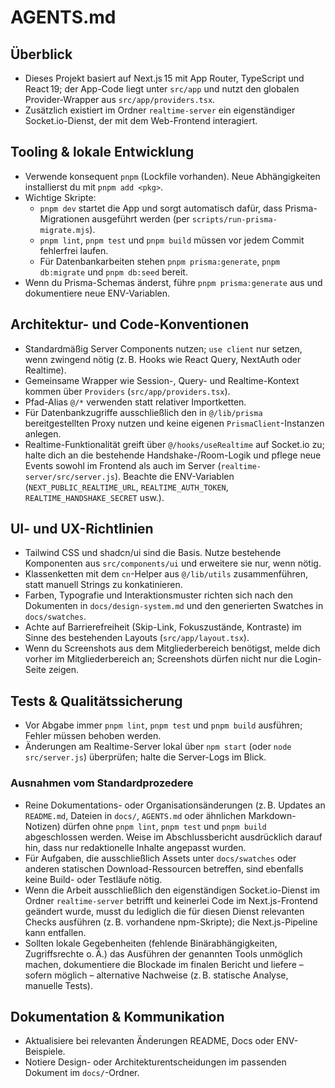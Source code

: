 # AGENTS.md

## Überblick
- Dieses Projekt basiert auf Next.js 15 mit App Router, TypeScript und React 19; der App-Code liegt unter `src/app` und nutzt den globalen Provider-Wrapper aus `src/app/providers.tsx`. 
- Zusätzlich existiert im Ordner `realtime-server` ein eigenständiger Socket.io-Dienst, der mit dem Web-Frontend interagiert.

## Tooling & lokale Entwicklung
- Verwende konsequent `pnpm` (Lockfile vorhanden). Neue Abhängigkeiten installierst du mit `pnpm add <pkg>`.
- Wichtige Skripte:
  - `pnpm dev` startet die App und sorgt automatisch dafür, dass Prisma-Migrationen ausgeführt werden (per `scripts/run-prisma-migrate.mjs`).
  - `pnpm lint`, `pnpm test` und `pnpm build` müssen vor jedem Commit fehlerfrei laufen.
  - Für Datenbankarbeiten stehen `pnpm prisma:generate`, `pnpm db:migrate` und `pnpm db:seed` bereit.
- Wenn du Prisma-Schemas änderst, führe `pnpm prisma:generate` aus und dokumentiere neue ENV-Variablen.

## Architektur- und Code-Konventionen
- Standardmäßig Server Components nutzen; `use client` nur setzen, wenn zwingend nötig (z. B. Hooks wie React Query, NextAuth oder Realtime).
- Gemeinsame Wrapper wie Session-, Query- und Realtime-Kontext kommen über `Providers` (`src/app/providers.tsx`).
- Pfad-Alias `@/*` verwenden statt relativer Importketten.
- Für Datenbankzugriffe ausschließlich den in `@/lib/prisma` bereitgestellten Proxy nutzen und keine eigenen `PrismaClient`-Instanzen anlegen.
- Realtime-Funktionalität greift über `@/hooks/useRealtime` auf Socket.io zu; halte dich an die bestehende Handshake-/Room-Logik und pflege neue Events sowohl im Frontend als auch im Server (`realtime-server/src/server.js`). Beachte die ENV-Variablen (`NEXT_PUBLIC_REALTIME_URL`, `REALTIME_AUTH_TOKEN`, `REALTIME_HANDSHAKE_SECRET` usw.).

## UI- und UX-Richtlinien
- Tailwind CSS und shadcn/ui sind die Basis. Nutze bestehende Komponenten aus `src/components/ui` und erweitere sie nur, wenn nötig.
- Klassenketten mit dem `cn`-Helper aus `@/lib/utils` zusammenführen, statt manuell Strings zu konkatinieren.
- Farben, Typografie und Interaktionsmuster richten sich nach den Dokumenten in `docs/design-system.md` und den generierten Swatches in `docs/swatches`.
- Achte auf Barrierefreiheit (Skip-Link, Fokuszustände, Kontraste) im Sinne des bestehenden Layouts (`src/app/layout.tsx`).
- Wenn du Screenshots aus dem Mitgliederbereich benötigst, melde dich vorher im Mitgliederbereich an; Screenshots dürfen nicht nur die Login-Seite zeigen.

## Tests & Qualitätssicherung
- Vor Abgabe immer `pnpm lint`, `pnpm test` und `pnpm build` ausführen; Fehler müssen behoben werden.
- Änderungen am Realtime-Server lokal über `npm start` (oder `node src/server.js`) überprüfen; halte die Server-Logs im Blick.

### Ausnahmen vom Standardprozedere
- Reine Dokumentations- oder Organisationsänderungen (z. B. Updates an `README.md`, Dateien in `docs/`, `AGENTS.md` oder ähnlichen Markdown-Notizen) dürfen ohne `pnpm lint`, `pnpm test` und `pnpm build` abgeschlossen werden. Weise im Abschlussbericht ausdrücklich darauf hin, dass nur redaktionelle Inhalte angepasst wurden.
- Für Aufgaben, die ausschließlich Assets unter `docs/swatches` oder anderen statischen Download-Ressourcen betreffen, sind ebenfalls keine Build- oder Testläufe nötig.
- Wenn die Arbeit ausschließlich den eigenständigen Socket.io-Dienst im Ordner `realtime-server` betrifft und keinerlei Code im Next.js-Frontend geändert wurde, musst du lediglich die für diesen Dienst relevanten Checks ausführen (z. B. vorhandene npm-Skripte); die Next.js-Pipeline kann entfallen.
- Sollten lokale Gegebenheiten (fehlende Binärabhängigkeiten, Zugriffsrechte o. Ä.) das Ausführen der genannten Tools unmöglich machen, dokumentiere die Blockade im finalen Bericht und liefere – sofern möglich – alternative Nachweise (z. B. statische Analyse, manuelle Tests).

## Dokumentation & Kommunikation
- Aktualisiere bei relevanten Änderungen README, Docs oder ENV-Beispiele.
- Notiere Design- oder Architekturentscheidungen im passenden Dokument im `docs/`-Ordner.
